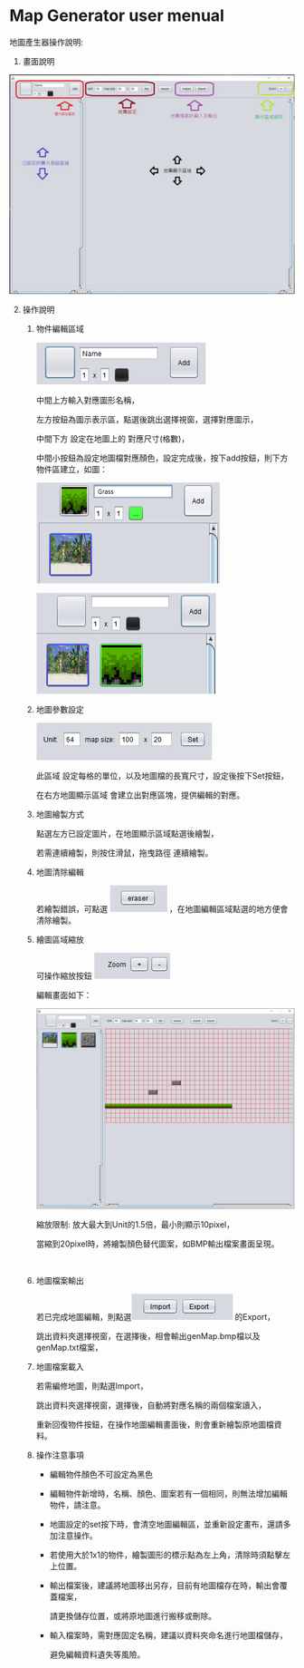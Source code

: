 # Map Generator user menual

地圖產生器操作說明:

1. 畫面說明

![fullWindow_info.jpg](./pic/fullWindow_info.jpg)

   

2. 操作說明

   1. 物件編輯區域

      ![picButtonEdit](./pic/picButtonEdit.png)

      中間上方輸入對應圖形名稱，

      左方按鈕為圖示表示區，點選後跳出選擇視窗，選擇對應圖示，

      中間下方 設定在地圖上的 對應尺寸(格數)，

      中間小按鈕為設定地圖檔對應顏色，設定完成後，按下add按鈕，則下方物件區建立，如圖：

      ![picButtonEditAdd1](./pic/picButtonEditAdd1.png)

      ![picButtonEditAdd2](./pic/picButtonEditAdd2.png)

      

   2. 地圖參數設定

      ![MapSetting](./pic/MapSetting.JPG)

      此區域 設定每格的單位，以及地圖檔的長寬尺寸，設定後按下Set按鈕，

      在右方地圖顯示區域 會建立出對應區塊，提供編輯的對應。

      

   3. 地圖繪製方式

      點選左方已設定圖片，在地圖顯示區域點選後繪製，

      若需連續繪製，則按住滑鼠，拖曳路徑 連續繪製。

      

   4. 地圖清除編輯

      若繪製錯誤，可點選 ![Eraser](./pic/Eraser.JPG) ，在地圖編輯區域點選的地方便會清除繪製。

      

   5. 繪圖區域縮放

      可操作縮放按鈕 ![Zoom](./pic/Zoom.JPG) 
      
      編輯畫面如下：
      
        ![editting](./pic/editting.png)
      
        縮放限制: 放大最大到Unit的1.5倍，最小則顯示10pixel，
      
        當縮到20pixel時，將繪製顏色替代圖案，如BMP輸出檔案畫面呈現。
      
      ​      

   6. 地圖檔案輸出

      若已完成地圖編輯，則點選![Import](./pic/Import.JPG) 的Export，

      跳出資料夾選擇視窗，在選擇後，相會輸出genMap.bmp檔以及genMap.txt檔案，

      

   7. 地圖檔案載入

      若需編修地圖，則點選Import，

      跳出資料夾選擇視窗，選擇後，自動將對應名稱的兩個檔案讀入，

      重新回復物件按鈕，在操作地圖編輯畫面後，則會重新繪製原地圖檔資料。

      

   8. 操作注意事項

      - 編輯物件顏色不可設定為黑色

      - 編輯物件新增時，名稱、顏色、圖案若有一個相同，則無法增加編輯物件，請注意。

      - 地圖設定的set按下時，會清空地圖編輯區，並重新設定畫布，還請多加注意操作。

      - 若使用大於1x1的物件，繪製圖形的標示點為左上角，清除時須點擊左上位置。

      - 輸出檔案後，建議將地圖移出另存，目前有地圖檔存在時，輸出會覆蓋檔案，

        請更換儲存位置，或將原地圖進行搬移或刪除。

      - 輸入檔案時，需對應固定名稱，建議以資料夾命名進行地圖檔儲存，

        避免編輯資料遺失等風險。

        
